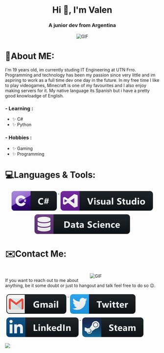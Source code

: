 <h1 align="center">Hi 👋, I'm Valen</h1>
<h3 align="center">A junior dev from Argentina</h3>

<div align="center">
<img hight="300" width="700" alt="GIF" align="center" src="https://media1.tenor.com/images/f4d420037e1a34666d43f006ede7d686/tenor.gif">
</div>

# 💬About ME:

I'm 19 years old, im currently studing IT Engineering at UTN Frro. Programming and technology has been my passion since very little and im aspiring to work as a full time dev one day in the future. In my free time I like to play videogames, Minecraft is one of my favourites and I also enjoy making servers for it. My native language its Spanish but i have a pretty good knowloadge of English. 

### - Learning :
- ✨ C#
- ✨ Python

### - Hobbies : 
- ✨ Gaming
- ✨ Programming

# 💻Languages & Tools:
<p align="center">
  
  <a href="#">
    <img src="svg/dev/languages/csharp.svg" alt="csharp" style="vertical-align:top; margin:6px 4px">
    <img src="svg/dev/tools/visualstudio.svg" alt="csharp" style="vertical-align:top; margin:6px 4px">
    <img src="svg/dev/misc/datascience.svg" alt="csharp" style="vertical-align:top; margin:6px 4px">
  
  </a>  
  
</p>

# ✉️Contact Me:
<p>
 </br>


<img hight="320" width="45%" align="right" alt="GIF" src="https://i.pinimg.com/originals/0f/57/12/0f5712b3287488aa84cf53c2e4f60cb3.gif">

If you want to reach out to me about anything, be it some doubt or just to hangout and talk feel free to do so 😉.
<p img align="left">
  <a href="mailto:valentinodidio943@gmail.com">
    <img src="svg/social/gmail.svg" alt="mail" style="vertical-align:top; margin:6px 4px">
  </a>  
  
  <a href="https://twitter.com/Valendidio943">
    <img src="svg/social/twitter.svg" alt="twitter" style="vertical-align:top; margin:6px 4px">
  </a>  
  
  <a href="https://www.linkedin.com/in/valendidio943/">
    <img src="svg/social/linkedin.svg" alt="linkedin" style="vertical-align:top; margin:6px 4px">
  </a>
  
  <a href="https://steamcommunity.com/id/ElMoha943943/">
    <img src="svg/social/steam.svg" alt="steam" style="vertical-align:top; margin:6px 4px">
  </a>
</p>

<p align="left" >  
  <a> 
    <img src="https://github-readme-stats.vercel.app/api?username=ElMoha943&&show_icons=true&theme=radical" width="50%"/>
  </a>
</p>

<!--
<p align="left"> <a href="https://github.com/ryo-ma/github-profile-trophy"><img src="https://github-profile-trophy.vercel.app/?username=elmoha943" alt="elmoha943" /></a> </p>--!>

